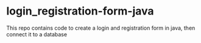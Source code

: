 # login_registration-form-java
This repo contains code to create a login and registration form in java, then connect it to a database
